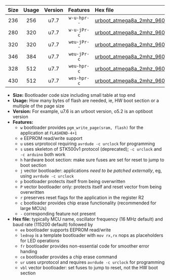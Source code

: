 |Size|Usage|Version|Features|Hex file|
|:-:|:-:|:-:|:-:|:--|
|236|256|u7.7|`w-u-hpr--`|[urboot_atmega8a_2mhz_9600bps_lednop_fr_ur.hex](https://raw.githubusercontent.com/stefanrueger/urboot.hex/main/mcus/atmega8a/fcpu_2mhz/9600_bps/urboot_atmega8a_2mhz_9600bps_lednop_fr_ur.hex)|
|280|320|u7.7|`w-u-jPr-c`|[urboot_atmega8a_2mhz_9600bps_lednop_fr_ce_ur_vbl.hex](https://raw.githubusercontent.com/stefanrueger/urboot.hex/main/mcus/atmega8a/fcpu_2mhz/9600_bps/urboot_atmega8a_2mhz_9600bps_lednop_fr_ce_ur_vbl.hex)|
|320|320|u7.7|`weu-jPr--`|[urboot_atmega8a_2mhz_9600bps_ee_lednop_fr_ur_vbl.hex](https://raw.githubusercontent.com/stefanrueger/urboot.hex/main/mcus/atmega8a/fcpu_2mhz/9600_bps/urboot_atmega8a_2mhz_9600bps_ee_lednop_fr_ur_vbl.hex)|
|346|384|u7.7|`weu-jPr-c`|[urboot_atmega8a_2mhz_9600bps_ee_lednop_fr_ce_ur_vbl.hex](https://raw.githubusercontent.com/stefanrueger/urboot.hex/main/mcus/atmega8a/fcpu_2mhz/9600_bps/urboot_atmega8a_2mhz_9600bps_ee_lednop_fr_ce_ur_vbl.hex)|
|328|512|u7.7|`weu-hpr-c`|[urboot_atmega8a_2mhz_9600bps_ee_lednop_fr_ce_ur.hex](https://raw.githubusercontent.com/stefanrueger/urboot.hex/main/mcus/atmega8a/fcpu_2mhz/9600_bps/urboot_atmega8a_2mhz_9600bps_ee_lednop_fr_ce_ur.hex)|
|430|512|u7.7|`wes-hpr-c`|[urboot_atmega8a_2mhz_9600bps_ee_lednop_fr_ce.hex](https://raw.githubusercontent.com/stefanrueger/urboot.hex/main/mcus/atmega8a/fcpu_2mhz/9600_bps/urboot_atmega8a_2mhz_9600bps_ee_lednop_fr_ce.hex)|

- **Size:** Bootloader code size including small table at top end
- **Usage:** How many bytes of flash are needed, ie, HW boot section or a multiple of the page size
- **Version:** For example, u7.6 is an urboot version, o5.2 is an optiboot version
- **Features:**
  + `w` bootloader provides `pgm_write_page(sram, flash)` for the application at `FLASHEND-4+1`
  + `e` EEPROM read/write support
  + `u` uses urprotocol requiring `avrdude -c urclock` for programming
  + `s` uses skeleton of STK500v1 protocol (deprecated); `-c urclock` and `-c arduino` both work
  + `h` hardware boot section: make sure fuses are set for reset to jump to boot section
  + `j` vector bootloader: applications *need to be patched externally*, eg, using `avrdude -c urclock`
  + `p` bootloader protects itself from being overwritten
  + `P` vector bootloader only: protects itself and reset vector from being overwritten
  + `r` preserves reset flags for the application in the register R2
  + `c` bootloader provides chip erase functionality (recommended for large MCUs)
  + `-` corresponding feature not present
- **Hex file:** typically MCU name, oscillator frequency (16 MHz default) and baud rate (115200 default) followed by
  + `ee` bootloader supports EEPROM read/write
  + `lednop` is a template bootloader with `mov rx,rx` nops as placeholders for LED operations
  + `fr` bootloader provides non-essential code for smoother error handing
  + `ce` bootloader provides a chip erase command
  + `ur` uses urprotocol and requires `avrdude -c urclock` for programming
  + `vbl` vector bootloader: set fuses to jump to reset, not the HW boot section
